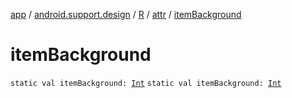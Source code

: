 [app](../../../index.md) / [android.support.design](../../index.md) / [R](../index.md) / [attr](index.md) / [itemBackground](.)

# itemBackground

`static val itemBackground: `[`Int`](https://kotlinlang.org/api/latest/jvm/stdlib/kotlin/-int/index.html)
`static val itemBackground: `[`Int`](https://kotlinlang.org/api/latest/jvm/stdlib/kotlin/-int/index.html)